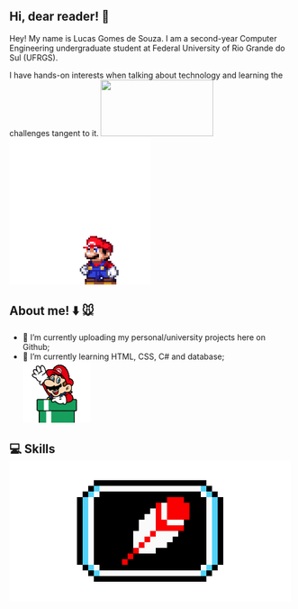 ## Hi, dear reader! 👋
Hey! My name is Lucas Gomes de Souza. I am a second-year Computer Engineering undergraduate student at Federal University of Rio Grande do Sul (UFRGS).

I have hands-on interests when talking about technology and learning the challenges tangent to it. <img src="downloads/mario.gif" width="200" height="100"> ![olá](mario.gif)

## About me! :arrow_down: :mouse: 
- 🔭 I’m currently uploading my personal/university projects here on Github;     
- 🌱 I’m currently learning HTML, CSS, C# and database;                                  ![sobre](mariodown.gif)

## :computer: Skills ![skills](skills.gif)



